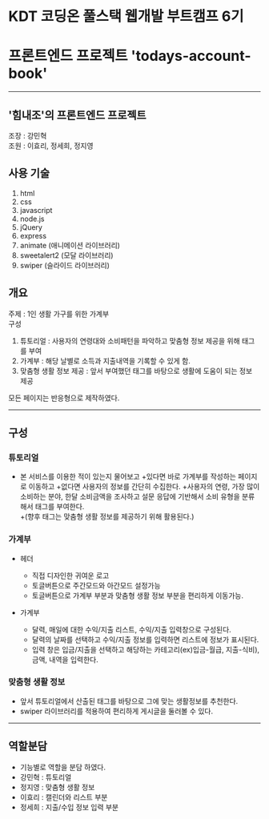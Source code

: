 # KDT 코딩온 풀스택 웹개발 부트캠프 6기   
# 프론트엔드 프로젝트 'todays-account-book'   
---

## '힘내조'의 프론트엔드 프로젝트   
조장 : 강민혁    
조원 : 이효리, 정세희, 정지영   

## 사용 기술   
1. html   
2. css   
3. javascript   
4. node.js   
5. jQuery   
6. express
7. animate (애니메이션 라이브러리)   
8. sweetalert2 (모달 라이브러리)   
9. swiper (슬라이드 라이브러리)

## 개요   
주제 : 1인 생활 가구를 위한 가계부    
구성   
  1. 튜토리얼 : 사용자의 연령대와 소비패턴을 파악하고 맞춤형 정보 제공을 위해 태그를 부여     
  2. 가계부 : 해당 날별로 소득과 지출내역을 기록할 수 있게 함.    
  3. 맞춤형 생활 정보 제공 : 앞서 부여했던 태그를 바탕으로 생활에 도움이 되는 정보 제공   
  

  
 모든 페이지는 반응형으로 제작하였다. 

---
## 구성   

### 튜토리얼   
* 본 서비스를 이용한 적이 있는지 물어보고
  +있다면 바로 가계부를 작성하는 페이지로 이동하고 
  +없다면 사용자의 정보를 간단히 수집한다. 
  +사용자의 연령, 가장 많이 소비하는 분야, 한달 소비금액을 조사하고 설문 응답에 기반해서 소비 유형을 분류해서 태그를 부여한다.   
  +(향후 태그는 맞춤형 생활 정보를 제공하기 위해 활용된다.)


### 가계부   
* 헤더   
  + 직접 디자인한 귀여운 로고   
  + 토글버튼으로 주간모드와 아간모드 설정가능   
  + 토글버튼으로 가계부 부분과 맞춤형 생활 정보 부분을 편리하게 이동가능. 
  
* 가계부   
  + 달력, 매일에 대한 수익/지출 리스트, 수익/지출 입력창으로 구성된다.     
  + 달력의 날짜를 선택하고 수익/지출 정보를 입력하면 리스트에 정보가 표시된다.  
  + 입력 창은 입금/지출을 선택하고 해당하는 카테고리(ex)입금-월급, 지출-식비), 금액, 내역을 입력한다.   
 
 ### 맞춤형 생활 정보
 * 앞서 튜토리얼에서 산출된 태그를 바탕으로 그에 맞는 생활정보를 추천한다. 
 * swiper 라이브러리를 적용하여 편리하게 게시글을 둘러볼 수 있다. 

---
 
 ## 역할분담
+ 기능별로 역할을 분담 하였다. 
+ 강민혁 : 튜토리얼
+ 정지영 : 맞춤형 생활 정보
+ 이효리 : 캘린더와 리스트 부분
+ 정세희 : 지출/수입 정보 입력 부분
    

